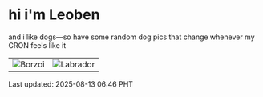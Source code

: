 # hi i'm Leoben

and i like dogs—so have some random dog pics that change whenever my CRON feels like it

|  |  |
|--------|----------|
| ![Borzoi](https://random-dog-vercel.vercel.app/api/random-borzoi?v=1755038793) | ![Labrador](https://random-dog-vercel.vercel.app/api/random-labrador?v=1755038793) |

Last updated: 2025-08-13 06:46 PHT
